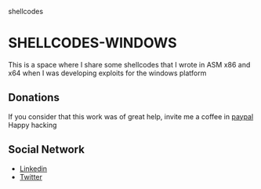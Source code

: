 shellcodes
# SHELLCODES-WINDOWS

This is a space where I share some shellcodes that I wrote in ASM x86 and x64 when I was developing exploits for the windows platform

## Donations
If you consider that this work was of great help, invite me a coffee in [paypal](https://www.paypal.com/paypalme/exploitwriter)
Happy hacking

## Social Network
- [Linkedin](https://www.linkedin.com/in/samir-s%C3%A1nchez-garnica-048944185?originalSubdomain=co)
- [Twitter](https://twitter.com/sasaga92)
